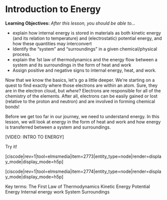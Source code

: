 <div style="float:right;margin:auto"><ebook-button title="Intro to Energy" link=https://genchem.science.psu.edu/01-4-introduction-energy
></ebook-button></div>

# Introduction to Energy

**Learning Objectives:** _After this lesson, you should be able to…_

* explain how internal energy is stored in materials as both kinetic energy (and its relation to temperature) and (electrostatic) potential energy, and how these quantities may interconvert
* Identify the “system” and “surroundings” in a given chemical/physical process.
* explain the 1st law of thermodynamics and the energy flow between a system and its surroundings in the form of heat and work 
* Assign positive and negative signs to internal energy, heat, and work. 


Now that we know the basics, let's go a little deeper. We're starting on a quest to find exactly where those electrons are within an atom. Sure, they are in the electron cloud, but _where_? Electrons are responsible for all of the chemistry of the elements.  After all, electrons can be easily gained or lost (relative to the proton and neutron) and are involved in forming chemical bonds!

Before we get too far in our journey, we need to understand energy. In this lesson, we will look at energy in the form of heat and work and how energy is transferred between a system and surroundings.

[VIDEO: INTRO TO ENERGY]

Try it!

[ciscode|rev=1|tool=elmsmedia|item=2773|entity_type=node|render=display_mode|display_mode=h5p]

[ciscode|rev=1|tool=elmsmedia|item=2774|entity_type=node|render=display_mode|display_mode=h5p]

Key terms:
The First Law of Thermodynamics
Kinetic Energy
Potential Energy
Internal energy
work
System
Surroundings